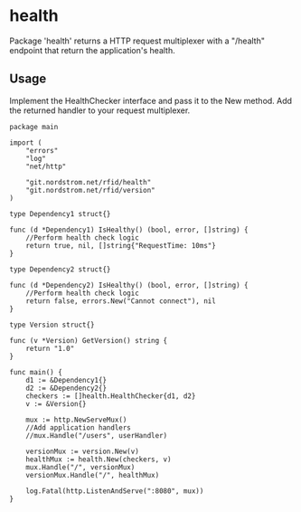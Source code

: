 # health

Package 'health' returns a HTTP request multiplexer with a "/health" endpoint that return the application's health.

## Usage

Implement the HealthChecker interface and pass it to the New method. Add the returned handler to your request multiplexer.

```
package main

import (
    "errors"
    "log"
    "net/http"

    "git.nordstrom.net/rfid/health"
    "git.nordstrom.net/rfid/version"
)

type Dependency1 struct{}

func (d *Dependency1) IsHealthy() (bool, error, []string) {
    //Perform health check logic
    return true, nil, []string{"RequestTime: 10ms"}
}

type Dependency2 struct{}

func (d *Dependency2) IsHealthy() (bool, error, []string) {
    //Perform health check logic
    return false, errors.New("Cannot connect"), nil
}

type Version struct{}

func (v *Version) GetVersion() string {
    return "1.0"
}

func main() {
    d1 := &Dependency1{}
    d2 := &Dependency2{}
    checkers := []health.HealthChecker{d1, d2}
    v := &Version{}

    mux := http.NewServeMux()
    //Add application handlers
    //mux.Handle("/users", userHandler)

    versionMux := version.New(v)
    healthMux := health.New(checkers, v)
    mux.Handle("/", versionMux)
    versionMux.Handle("/", healthMux)

    log.Fatal(http.ListenAndServe(":8080", mux))
}
```
